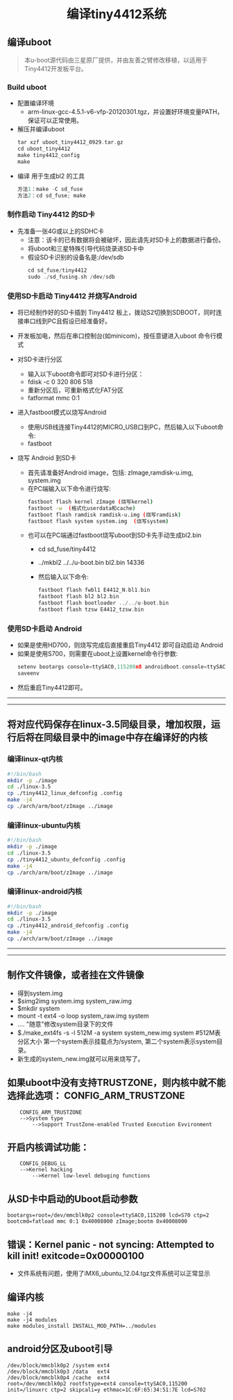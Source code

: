 # <center>编译tiny4412系统</center>

## 编译uboot

>本u-boot源代码由三星原厂提供，并由友善之臂修改移植，以适用于Tiny4412开发板平台。

### Build uboot

* 配置编译环境
  * arm-linux-gcc-4.5.1-v6-vfp-20120301.tgz，并设置好环境变量PATH，保证可以正常使用。
* 解压并编译uboot
  ```C
  tar xzf uboot_tiny4412_0929.tar.gz
  cd uboot_tiny4412
  make tiny4412_config
  make
  ```
* 编译 用于生成bl2 的工具
  ```C
  方法1：make -C sd_fuse
  方法2：cd sd_fuse; make
  ```

### 制作启动 Tiny4412 的SD卡

* 先准备一张4G或以上的SDHC卡
  * 注意：该卡的已有数据将会被破坏，因此请先对SD卡上的数据进行备份。
  * 将uboot和三星特殊引导代码烧录进SD卡中
  * 假设SD卡识别的设备名是:/dev/sdb
    ```C
    cd sd_fuse/tiny4412
    sudo ./sd_fusing.sh /dev/sdb
    ```

### 使用SD卡启动 Tiny4412 并烧写Android

* 将已经制作好的SD卡插到 Tiny4412 板上，拨动S2切换到SDBOOT，同时连接串口线到PC且假设已经准备好。
* 开发板加电，然后在串口控制台(如minicom)，按任意键进入uboot 命令行模式
* 对SD卡进行分区
  * 输入以下uboot命令即可对SD卡进行分区：
  * fdisk -c 0 320 806 518
  * 重新分区后，可重新格式化FAT分区
  * fatformat mmc 0:1

* 进入fastboot模式以烧写Android
  * 使用USB线连接Tiny4412的MICRO_USB口到PC，然后输入以下uboot命令:
  * fastboot

* 烧写 Android 到SD卡
  * 首先请准备好Android image，包括: zImage,ramdisk-u.img, system.img
  * 在PC端输入以下命令进行烧写:
    ```bash
    fastboot flash kernel zImage (烧写kernel)
    fastboot -w  (格式化userdata和cache)
    fastboot flash ramdisk ramdisk-u.img (烧写ramdisk)
    fastboot flash system system.img  (烧写system)
    ```
  * 也可以在PC端通过fastboot烧写uboot到SD卡先手动生成bl2.bin
    * cd sd_fuse/tiny4412
    * ../mkbl2 ../../u-boot.bin bl2.bin 14336

    * 然后输入以下命令:
      ```C
      fastboot flash fwbl1 E4412_N.bl1.bin
      fastboot flash bl2 bl2.bin
      fastboot flash bootloader ../../u-boot.bin
      fastboot flash tzsw E4412_tzsw.bin 
      ```
### 使用SD卡启动 Android

* 如果是使用HD700，则烧写完成后直接重启Tiny4412 即可自动启动 Android
* 如果是使用S700，则需要在uboot上设置kernel命令行参数:
    ```C
    setenv bootargs console=ttySAC0,115200n8 androidboot.console=ttySAC0 lcd=S700
    saveenv
    ```
* 然后重启Tiny4412即可。

**************************************************************************************
**************************************************************************************

## 将对应代码保存在linux-3.5同级目录，增加权限，运行后将在同级目录中的image中存在编译好的内核

### 编译linux-qt内核

```bash
#!/bin/bash
mkdir -p ./image
cd ./linux-3.5
cp ./tiny4412_linux_defconfig .config
make -j4
cp ./arch/arm/boot/zImage ../image
```

### 编译linux-ubuntu内核

```bash
#!/bin/bash
mkdir -p ./image
cd ./linux-3.5
cp ./tiny4412_ubuntu_defconfig .config
make -j4
cp ./arch/arm/boot/zImage ../image
```

### 编译linux-android内核

```bash
#!/bin/bash
mkdir -p ./image
cd ./linux-3.5
cp ./tiny4412_android_defconfig .config
make -j4
cp ./arch/arm/boot/zImage ../image
```

**************************************************************************************
**************************************************************************************

## 制作文件镜像，或者挂在文件镜像

* 得到system.img
* $simg2img  system.img  system_raw.img
* $mkdir  system
* mount -t ext4 -o loop system_raw.img system
* .... "随意"修改system目录下的文件
* $./make_ext4fs -s -l 512M -a system system_new.img system    #512M表分区大小 第一个system表示挂载点为/system, 第二个system表示system目录。
* 新生成的system_new.img就可以用来烧写了。

## 如果uboot中没有支持TRUSTZONE，则内核中就不能选择此选项： CONFIG_ARM_TRUSTZONE

```text
    CONFIG_ARM_TRUSTZONE
    -->System type
        -->Support TrustZone-enabled Trusted Execution Evvironment 
```

## 开启内核调试功能：

```text
    CONFIG_DEBUG_LL
    -->Kernel hacking 
        -->Kernel low-level debuging functions
```

## 从SD卡中启动的Uboot启动参数

```text
bootargs=root=/dev/mmcblk0p2 console=ttySAC0,115200 lcd=S70 ctp=2
bootcmd=fatload mmc 0:1 0x40008000 zImage;bootm 0x40008000
```

## 错误：Kernel panic - not syncing: Attempted to kill init! exitcode=0x00000100

* 文件系统有问题，使用了iMX6_ubuntu_12.04.tgz文件系统可以正常显示

## 编译内核

```text
make -j4
make -j4 modules
make modules_install INSTALL_MOD_PATH=../modules
```

## android分区及uboot引导

```text
/dev/block/mmcblk0p2 /system ext4
/dev/block/mmcblk0p3 /data   ext4
/dev/block/mmcblk0p4 /cache  ext4
root=/dev/mmcblk0p2 rootfstype=ext4 console=ttySAC0,115200 init=/linuxrc ctp=2 skipcali=y ethmac=1C:6F:65:34:51:7E lcd=S702
```
